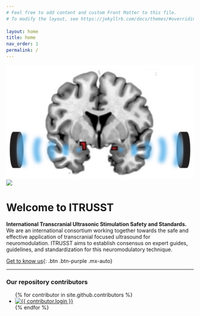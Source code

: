 ```yaml
---
# Feel free to add content and custom Front Matter to this file.
# To modify the layout, see https://jekyllrb.com/docs/themes/#overriding-theme-defaults

layout: home
title: home
nav_order: 1
permalink: /
---
```

![](./media/Background3.png)
![](./media/ITRUSSTLogo7.png)
# Welcome to ITRUSST
**International Transcranial Ultrasonic Stimulation Safety and Standards.** We are an international consortium working together towards the safe and effective application of transcranial focused ultrasound for neuromodulation. ITRUSST aims to establish consensus on expert guides, guidelines, and standardization for this neuromodulatory technique.

[Get to know us](./about/){: .btn .btn-purple .mx-auto}

---

### Our repository contributors

<ul class="list-style-none">
{% for contributor in site.github.contributors %}
  <li class="d-inline-block mr-1">
     <a href="{{ contributor.html_url }}"><img src="{{ contributor.avatar_url }}" width="32" height="32" alt="{{ contributor.login }}"/></a>
  </li>
{% endfor %}
</ul>



<!--
[I'm an inline-style link](https://www.google.com)

[I'm a relative reference to a repository file](../blob/master/LICENSE)

You can find a link to our full size logo [here](./media/ITRUSSTLogo1.png). -->
